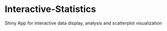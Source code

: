 # Interactive-Statistics
Shiny App for interactive data display, analysis and scatterplot visualization
